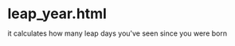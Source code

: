 # leap_year.html
it calculates how many leap days you've seen since you were born
<html>

<head>
    <style>
        * {
            margin: 0px;
            padding: 0px;
        }
        input,
        button {
            position: absolue;
            height: 30px;
            margin-top: 100px;
            margin-left: 40px;
            font-size: 1rem;
            color: #adefef;
            outline: none;
            padding: 3px;
        }
        input {
            border: 2px solid #adefef;
            border-radius: 3px;
        }
        button {
            margin-left: 0px;
            border-radius: 3px;
            background: #2eedde;
            border: 0px solid;
            color: grey;
        }
        button:Active{
            opacity: 3px;
            background: #adefef;
            color: white;
        }
   
            </style>
</head>

<body>
   <h1>leapyear counter</h1>
    <input class='text' type="text" placeholder="year of birth" />
        <button type="button">send</button>
        <div>
  
</div>
    
    <script>
alert('this counts leaps years you have since you were born please enter you date of birth                                           much love✈️✈️🤘')
    let print = console.log
   
    let span = document.querySelector('span');
    let btnSend = document.querySelector('button');
    let inputText = document.querySelector('input');
        let div = document.querySelector('div');
  
        btnSend.addEventListener('click', boom)
        
       
        //generating all the years 
        function year_generator(){
          let all_years = []
          
          for(i=1800;i < 2021;i+=1){
            //control yaer or year with leapyear
            let yearStr = ''+i+''
            let y = parseInt(yearStr)
            
           if(y %2 == 0){
               let obj = {
                 year:i,
                 leap: true
               }
              
               all_years.push(obj)
               
            }else{
              let obj = {
                 year:''+i+'',
                 leap: false
               }
           
               all_years.push(obj)
          
            }
          }
        
         return all_years
        }
      let h4 = document.createElement('h4')
        
        
        function boom(){
         let year = parseInt(inputText.value)
         inputText.innerHTML = ''
          let leap_year = []
          let control_years = year_generator()
          
         for(i=0;i<control_years.length;i+=4){
           leap_year.push(control_years[i])
         }
         
         let leap_days = 0
         
         for(i=0;i<leap_year.length;i+=1){
            if(leap_year[i].year > year ){
              leap_days += 1
            }}
    
          h4.innerHTML= `you have seen ${leap_days} leap years in your life  `
          div.append(h4)
        
        setInterval(()=> h4.innerHTML = '',4000)
        
        }
    </script>
</body>
</html/>
